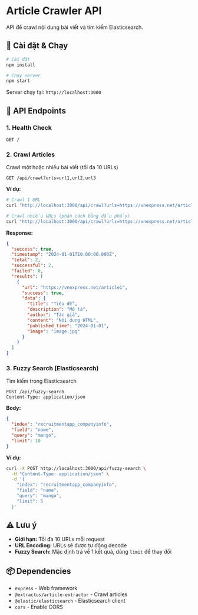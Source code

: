 # Article Crawler API

API để crawl nội dung bài viết và tìm kiếm Elasticsearch.

## 🚀 Cài đặt & Chạy

```bash
# Cài đặt
npm install

# Chạy server
npm start
```

Server chạy tại: `http://localhost:3000`

## 📌 API Endpoints

### 1. Health Check
```
GET /
```

### 2. Crawl Articles
Crawl một hoặc nhiều bài viết (tối đa 10 URLs)

```
GET /api/crawl?urls=url1,url2,url3
```

**Ví dụ:**
```bash
# Crawl 1 URL
curl "http://localhost:3000/api/crawl?urls=https://vnexpress.net/article1"

# Crawl nhiều URLs (phân cách bằng dấu phẩy)
curl "http://localhost:3000/api/crawl?urls=https://vnexpress.net/article1,https://vnexpress.net/article2"
```

**Response:**
```json
{
  "success": true,
  "timestamp": "2024-01-01T10:00:00.000Z",
  "total": 2,
  "successful": 2,
  "failed": 0,
  "results": [
    {
      "url": "https://vnexpress.net/article1",
      "success": true,
      "data": {
        "title": "Tiêu đề",
        "description": "Mô tả",
        "author": "Tác giả",
        "content": "Nội dung HTML",
        "published_time": "2024-01-01",
        "image": "image.jpg"
      }
    }
  ]
}
```

### 3. Fuzzy Search (Elasticsearch)
Tìm kiếm trong Elasticsearch

```
POST /api/fuzzy-search
Content-Type: application/json
```

**Body:**
```json
{
  "index": "recruitmentapp_companyinfo",
  "field": "name",
  "query": "mango",
  "limit": 10
}
```

**Ví dụ:**
```bash
curl -X POST http://localhost:3000/api/fuzzy-search \
  -H "Content-Type: application/json" \
  -d '{
    "index": "recruitmentapp_companyinfo",
    "field": "name", 
    "query": "mango",
    "limit": 5
  }'
```

## ⚠️ Lưu ý

- **Giới hạn:** Tối đa 10 URLs mỗi request
- **URL Encoding:** URLs sẽ được tự động decode
- **Fuzzy Search:** Mặc định trả về 1 kết quả, dùng `limit` để thay đổi

## 📦 Dependencies

- `express` - Web framework
- `@extractus/article-extractor` - Crawl articles  
- `@elastic/elasticsearch` - Elasticsearch client
- `cors` - Enable CORS
